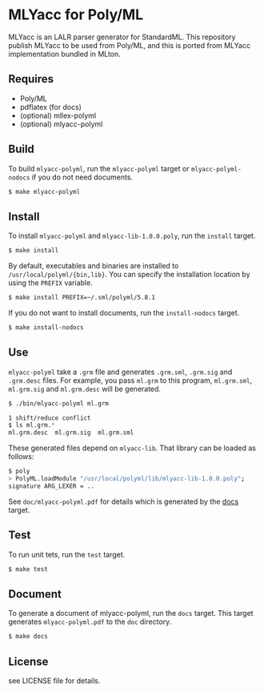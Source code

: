 # MLYacc for Poly/ML

MLYacc is an LALR parser generator for StandardML.
This repository publish MLYacc to be used from Poly/ML, and this is ported from MLYacc implementation bundled in MLton.


## Requires

- Poly/ML
- pdflatex (for docs)
- (optional) mllex-polyml
- (optional) mlyacc-polyml


## Build

To build `mlyacc-polyml`, run the `mlyacc-polyml` target or `mlyacc-polyml-nodocs` if you do not need documents.

```sh
$ make mlyacc-polyml
```


## Install

To install `mlyacc-polyml` and `mlyacc-lib-1.0.0.poly`, run the `install` target.

```sh
$ make install
```

By default, executables and binaries are installed to `/usr/local/polyml/{bin,lib}`.
You can specify the installation location by using the `PREFIX` variable.

```sh
$ make install PREFIX=~/.sml/polyml/5.8.1
```

If you do not want to install documents, run the `install-nodocs` target.

```sh
$ make install-nodocs
```


## Use

`mlyacc-polyml` take a `.grm` file and generates `.grm.sml`, `.grm.sig` and `.grm.desc` files.
For example, you pass `ml.grm` to this program, `ml.grm.sml`, `ml.grm.sig` and `ml.grm.desc` will be generated.

```sh
$ ./bin/mlyacc-polyml ml.grm

1 shift/reduce conflict
$ ls ml.grm.*
ml.grm.desc  ml.grm.sig  ml.grm.sml
```

These generated files depend on `mlyacc-lib`.
That library can be loaded as follows:

```sh
$ poly
> PolyML.loadModule "/usr/local/polyml/lib/mlyacc-lib-1.0.0.poly";
signature ARG_LEXER = ..
```


See `doc/mlyacc-polyml.pdf` for details which is generated by the [docs](#document) target.


## Test

To run unit tets, run the `test` target.

```sh
$ make test
```


## Document

To generate a document of mlyacc-polyml, run the `docs` target.
This target generates `mlyacc-polyml.pdf` to the `doc` directory.

```sh
$ make docs
```


## License

see LICENSE file for details.


